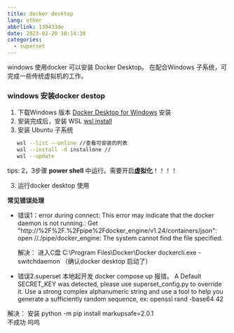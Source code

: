 ```yaml
---
title: docker desktop
lang: other
abbrlink: 139433de
date: 2023-02-20 10:14:38
categories:
  - superset
---
```


windows 使用docker 可以安装 Docker Desktop。 在配合Windows 子系统，可完成一些传统虚拟机的工作。

### windows 安装docker destop

1. 下载Windows 版本 [Docker Desktop for Windows](https://docs.docker.com/desktop/install/windows-install/) 安装
   <!-- more -->
2. 安装完成后，安装 WSL [wsl install](https://learn.microsoft.com/zh-cn/windows/wsl/install)
3. 安装 Ubuntu 子系统
```bash
   wsl --list --online //查看可安装的列表
   wsl --install -d installone //
   wsl --update
``` 
tips: 2，3步骤 **power shell** 中运行。需要开启**虚拟化**！！！！


3. 运行docker desktop 使用

 **常见错误处理**
+ 错误1：error during connect: 
   This error may indicate that the docker daemon is not running.: 
   Get "http://%2F%2F.%2Fpipe%2Fdocker_engine/v1.24/containers/json": 
   open //./pipe/docker_engine: The system cannot find the file specified.

   解决：
   进入C盘 C:\Program Files\Docker\Docker
   dockercli.exe -switchdaemon  （确认docker desktop 启动了）

+ 错误2.superset 本地起开发 docker compose up 报错。
 A Default SECRET_KEY was detected, please use superset_config.py to override it.
 Use a strong complex alphanumeric string and use a tool to help you generate 
 a sufficiently random sequence, ex: openssl rand -base64 42

 解决： 安装 python -m pip install markupsafe=2.0.1  
 不成功 呜呜

